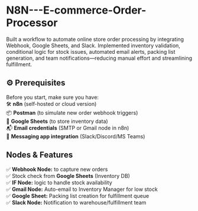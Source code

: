 # N8N---E-commerce-Order-Processor
Built a workflow to automate online store order processing by integrating Webhook, Google Sheets, and Slack. Implemented inventory validation, conditional logic for stock issues, automated email alerts, packing list generation, and team notifications—reducing manual effort and streamlining fulfillment.

## ⚙️ Prerequisites

Before you start, make sure you have:  
🛠️ **n8n** (self-hosted or cloud version)  
📦 **Postman** (to simulate new order webhook triggers)  
📑 **Google Sheets** (to store inventory data)  
📬 **Email credentials** (SMTP or Gmail node in n8n)  
💬 **Messaging app integration** (Slack/Discord/MS Teams)  


## Nodes & Features 

✅ **Webhook Node:** to capture new orders  
✅ Stock check from **Google Sheets** (Inventory DB)  
✅ **IF Node:** logic to handle stock availability  
✅ **Gmail Node:** Auto-email to Inventory Manager for low stock  
✅ **Google Sheet:** Packing list creation for fulfillment queue  
✅ **Slack Node:** Notification to warehouse/fulfillment team  

